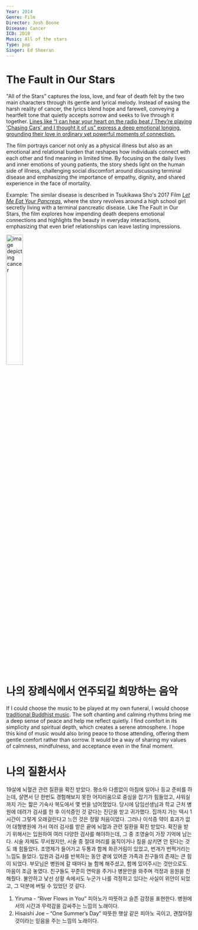 ```yaml
---
Year: 2014
Genre: Film
Director: Josh Boone
Disease: Cancer
ICD: 2D10
Music: All of the stars
Type: pop
Singer: Ed Sheeran
---
```


# The Fault in Our Stars

"All of the Stars” captures the loss, love, and fear of death felt by the two main characters through its gentle and lyrical melody. Instead of easing the harsh reality of cancer, the lyrics blend hope and farewell, conveying a heartfelt tone that quietly accepts sorrow and seeks to live through it together. [Lines like “I can hear your heart on the radio beat / They’re playing ‘Chasing Cars’ and I thought it of us” express a deep emotional longing, grounding their love in ordinary yet powerful moments of connection.](https://youtu.be/nkqVm5aiC28?si=hbS6j6MBKoU9OqKv)

The film portrays cancer not only as a physical illness but also as an emotional and relational burden that reshapes how individuals connect with each other and find meaning in limited time. By focusing on the daily lives and inner emotions of young patients, the story sheds light on the human side of illness, challenging social discomfort around discussing terminal disease and emphasizing the importance of empathy, dignity, and shared experience in the face of mortality.

Example: The similar disease is described in Tsukikawa Sho's 2017 Film [*Let Me Eat Your Pancreas*](choi_yunji.md), where the story revolves around a high school girl secretly living with a terminal pancreatic disease. Like The Fault in Our Stars, the film explores how impending death deepens emotional connections and highlights the beauty in everyday interactions, emphasizing that even brief relationships can leave lasting impressions.

<img src="./kwon_nayun_img.png" alt="image depicting cancer" style="width:30%;" />

# 나의 장례식에서 연주되길 희망하는 음악
If I could choose the music to be played at my own funeral, I would choose [traditional Buddhist music](https://youtu.be/SQ4D5x_yEE0?si=maGy30lv7scAlNJq). The soft chanting and calming rhythms bring me a deep sense of peace and help me reflect quietly. I find comfort in its simplicity and spiritual depth, which creates a serene atmosphere. I hope this kind of music would also bring peace to those attending, offering them gentle comfort rather than sorrow. It would be a way of sharing my values of calmness, mindfulness, and acceptance even in the final moment.

# 나의 질환서사
19살에 뇌혈관 관련 질환을 확진 받았다. 평소와 다름없이 아침에 일어나 등교 준비를 하는데, 살면서 단 한번도 경험해보지 못한 어지러움으로 중심을 잡기가 힘들었고, 샤워실까지 가는 짧은 기숙사 복도에서 몇 번을 넘어졌었다. 당시에 담임선생님과 학교 근처 병원에 데려가 검사를 한 후 이석증인 것 같다는 진단을 받고 귀가했다. 집까지 가는 택시 1시간이 그렇게 오래걸린다고 느낀 것은 정말 처음이었다. 그러나 이석증 약이 효과가 없어 대형병원에 가서 여러 검사를 받은 끝에 뇌혈과 관련 질환을 확진 받았다. 확진을 받기 위해서는 입원하여 여러 다양한 검사를 해야하는데, 그 중 조영술이 가장 기억에 남는다. 시술 자체도 무서웠지만, 시술 중 절대 머리를 움직이거나 침을 삼키면 안 된다는 것도 꽤 힘들었다. 조영제가 들어가고 두통과 함께 화끈거림이 있었고, 번개가 번쩍거리는 느낌도 들었다. 
입원과 검사를 반복하는 동안 곁에 있어준 가족과 친구들의 존재는 큰 힘이 되었다. 부모님은 병원에 갈 때마다 늘 함께 해주셨고, 함께 있어주시는 것만으로도 마음이 조금 놓였다. 친구들도 꾸준히 연락을 주거나 병문안을 와주며 걱정과 응원을 전해줬다. 불안하고 낯선 상황 속에서도 누군가 나를 걱정하고 있다는 사실이 위안이 되었고, 그 덕분에 버틸 수 있었던 것 같다.
1. Yiruma - “River Flows in You”
피아노가 따뜻하고 슬픈 감정을 표현한다. 병원에서의 시간과 무력감을 감싸주는 느낌의 노래이다.
2. Hisaishi Joe – “One Summer’s Day”
따뜻한 햇살 같은 피아노 곡이고, 괜찮아질 것이라는 믿음을 주는 느낌의 노래이다.
